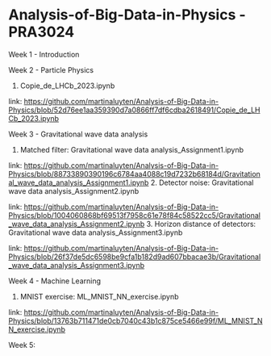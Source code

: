 # Analysis-of-Big-Data-in-Physics - PRA3024

Week 1 - Introduction

Week 2 - Particle Physics 
1. Copie_de_LHCb_2023.ipynb

link: https://github.com/martinaluyten/Analysis-of-Big-Data-in-Physics/blob/52d76ee1aa359390d7a0866ff7df6cdba2618491/Copie_de_LHCb_2023.ipynb

Week 3 - Gravitational wave data analysis 
1. Matched filter: Gravitational wave data analysis_Assignment1.ipynb

link: https://github.com/martinaluyten/Analysis-of-Big-Data-in-Physics/blob/88733890390196c6784aa4088c19d7232b68184d/Gravitational_wave_data_analysis_Assignment1.ipynb
2. Detector noise: Gravitational wave data analysis_Assignment2.ipynb

link: https://github.com/martinaluyten/Analysis-of-Big-Data-in-Physics/blob/1004060868bf69513f7958c61e78f84c58522cc5/Gravitational_wave_data_analysis_Assignment2.ipynb
3. Horizon distance of detectors: Gravitational wave data analysis_Assignment3.ipynb

link: https://github.com/martinaluyten/Analysis-of-Big-Data-in-Physics/blob/26f37de5dc6598be9cfa1b182d9ad607bbacae3b/Gravitational_wave_data_analysis_Assignment3.ipynb


Week 4 - Machine Learning
1. MNIST exercise: ML_MNIST_NN_exercise.ipynb

link: https://github.com/martinaluyten/Analysis-of-Big-Data-in-Physics/blob/13763b711471de0cb7040c43b1c875ce5466e99f/ML_MNIST_NN_exercise.ipynb

Week 5:
